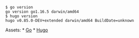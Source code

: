```
$ go version
go version go1.16.5 darwin/amd64
$ hugo version
hugo v0.85.0-DEV+extended darwin/amd64 BuildDate=unknown
```
Assets:
    * [Go](https://golang.google.cn/dl/#go1.16.5)
    * [Hugo](https://github.com/gohugoio/hugo/releases/tag/v0.85.0)
